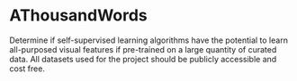 # AThousandWords
Determine if self-supervised learning algorithms have the potential to learn all-purposed visual features if pre-trained on a large quantity of curated data. All datasets used for the project should be publicly accessible and cost free.
